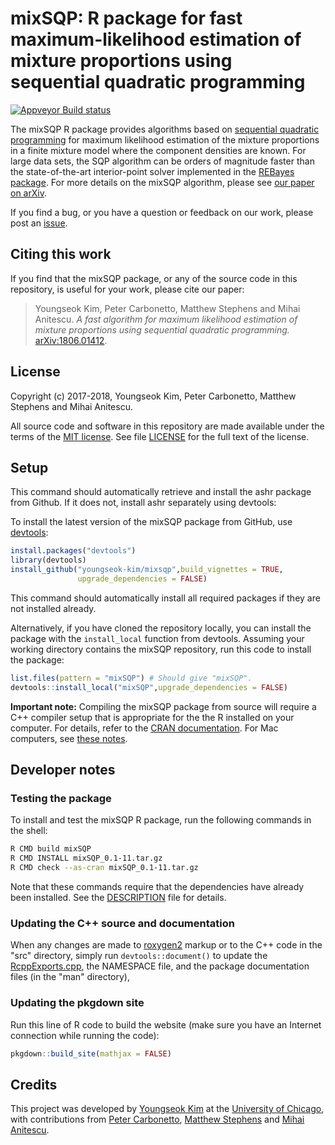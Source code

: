 # mixSQP: R package for fast maximum-likelihood estimation of mixture proportions using sequential quadratic programming

[![Appveyor Build status](https://ci.appveyor.com/api/projects/status/b7cp8eo5e7ikid0i?svg=true)](https://ci.appveyor.com/project/pcarbo/mixsqp)

The mixSQP R package provides algorithms based on
[sequential quadratic programming][sqp] for maximum likelihood
estimation of the mixture proportions in a finite mixture model where
the component densities are known. For large data sets, the SQP
algorithm can be orders of magnitude faster than the state-of-the-art
interior-point solver implemented in the
[REBayes package][rebayes]. For more details on the mixSQP algorithm,
please see [our paper on arXiv][arxiv-paper].

If you find a bug, or you have a question or feedback on our work,
please post an [issue][issues].

## Citing this work

If you find that the mixSQP package, or any of the source code in this
repository, is useful for your work, please cite our paper:

> Youngseok Kim, Peter Carbonetto, Matthew Stephens and Mihai
> Anitescu. *A fast algorithm for maximum likelihood estimation of
> mixture proportions using sequential quadratic programming.*
> [arXiv:1806.01412][arxiv-paper].

## License

Copyright (c) 2017-2018, Youngseok Kim, Peter Carbonetto, Matthew
Stephens and Mihai Anitescu.

All source code and software in this repository are made available
under the terms of the
[MIT license][mit-license]. See
file [LICENSE](LICENSE) for the full text of the license.

## Setup

This command should automatically retrieve and install the ashr
package from Github. If it does not, install ashr separately using
devtools:

To install the latest version of the mixSQP package from GitHub,
use [devtools][devtools]:

```R
install.packages("devtools")
library(devtools)
install_github("youngseok-kim/mixsqp",build_vignettes = TRUE,
               upgrade_dependencies = FALSE)
```

This command should automatically install all required packages if
they are not installed already.

Alternatively, if you have cloned the repository locally, you can
install the package with the `install_local` function from
devtools. Assuming your working directory contains the mixSQP
repository, run this code to install the package:

```R
list.files(pattern = "mixSQP") # Should give "mixSQP".
devtools::install_local("mixSQP",upgrade_dependencies = FALSE)
```

**Important note:** Compiling the mixSQP package from source will
require a C++ compiler setup that is appropriate for the the R
installed on your computer. For details, refer to the
[CRAN documentation][cran]. For Mac computers, see
[these notes][compiling-macos].

## Developer notes

### Testing the package

To install and test the mixSQP R package, run the following commands
in the shell:

```bash
R CMD build mixSQP
R CMD INSTALL mixSQP_0.1-11.tar.gz
R CMD check --as-cran mixSQP_0.1-11.tar.gz
```

Note that these commands require that the dependencies have already
been installed. See the [DESCRIPTION](DESCRIPTION) file for details.

### Updating the C++ source and documentation

When any changes are made to [roxygen2][roxygen2] markup or to the C++
code in the "src" directory, simply run `devtools::document()` to
update the [RcppExports.cpp](src/RcppExports.cpp), the NAMESPACE file,
and the package documentation files (in the "man" directory),

### Updating the pkgdown site

Run this line of R code to build the website (make sure you have an
Internet connection while running the code):

```R
pkgdown::build_site(mathjax = FALSE)
```

## Credits

This project was developed by [Youngseok Kim][youngseok] at the
[University of Chicago][uchicago], with contributions from
[Peter Carbonetto][peter], [Matthew Stephens][matthew] and
[Mihai Anitescu][mihai].

[sqp]: https://neos-guide.org/content/sequential-quadratic-programming
[arxiv-paper]: https://arxiv.org/abs/1806.01412
[issues]: https://github.com/youngseok-kim/mixsqp/issues
[rebayes]: https://cran.r-project.org/package=REBayes
[uchicago]: https://www.uchicago.edu
[youngseok]: https://github.com/youngseok-kim
[peter]: https://pcarbo.github.io
[matthew]: http://stephenslab.uchicago.edu
[mihai]: http://www.mcs.anl.gov/~anitescu
[mit-license]: https://opensource.org/licenses/mit-license.html
[devtools]: https://github.com/r-lib/devtools
[roxygen2]: https://cran.r-project.org/package=roxygen2
[cran]: https://cran.r-project.org
[compiling-macos]: https://pcarbo.github.io/pcarbo/r-macos.html
